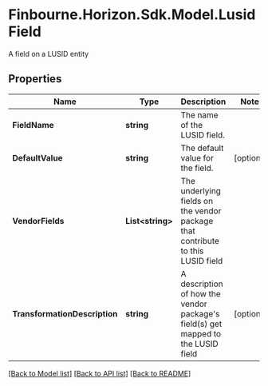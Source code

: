 # Finbourne.Horizon.Sdk.Model.LusidField
A field on a LUSID entity

## Properties

Name | Type | Description | Notes
------------ | ------------- | ------------- | -------------
**FieldName** | **string** | The name of the LUSID field. | 
**DefaultValue** | **string** | The default value for the field. | [optional] 
**VendorFields** | **List&lt;string&gt;** | The underlying fields on the vendor package that contribute to this LUSID field | 
**TransformationDescription** | **string** | A description of how the vendor package&#39;s field(s) get mapped to the LUSID field | [optional] 

[[Back to Model list]](../README.md#documentation-for-models) [[Back to API list]](../README.md#documentation-for-api-endpoints) [[Back to README]](../README.md)

